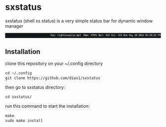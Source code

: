 # sxstatus
sxstatus (shell xs status) is a very simple status bar for dynamic window manager

![sxstatus](https://github.com/diws1/sxstatus/blob/main/screenshots/sxstatus.png)

## Installation
clone this repository on your ~/.config directory
```
cd ~/.config
git clone https://github.com/diws1/sxstatus
```
then go to sxstatus directory:
```
cd sxstatus/
```
run this command to start the installation:
```
make
sudo make install
```


